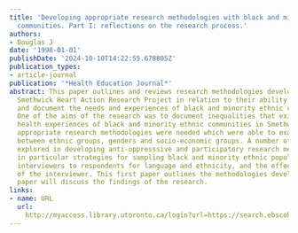 ```yaml
---
title: 'Developing appropriate research methodologies with black and minority ethnic
  communities. Part I: reflections on the research process.'
authors:
- Douglas J
date: '1998-01-01'
publishDate: '2024-10-10T14:22:55.678805Z'
publication_types:
- article-journal
publication: '*Health Education Journal*'
abstract: This paper outlines and reviews research methodologies developed in the
  Smethwick Heart Action Research Project in relation to their ability to ascertain
  and document the needs and experiences of black and minority ethnic communities.
  One of the aims of the research was to document inequalities that existed in the
  health experiences of black and minority ethnic communities in Smethwick, and hence
  appropriate research methodologies were needed which were able to examine differences
  between ethnic groups, genders and socio-economic groups. A number of areas were
  explored in developing anti-oppresssive and participatory research methodologies,
  in particular strategies for sampling black and minority ethnic populations, matching
  interviewers to respondents for language and ethnicity, and the effect of the 'race'
  of the interviewer. This first paper outlines the methodologies developed, the following
  paper will discuss the findings of the research.
links:
- name: URL
  url: 
    http://myaccess.library.utoronto.ca/login?url=https://search.ebscohost.com/login.aspx?direct=true&db=cin20&AN=107193218&site=ehost-live
---
```

